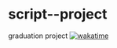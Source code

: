 # script--project
graduation project
[![wakatime](https://wakatime.com/badge/user/cc3731f3-e256-45f9-8415-90c89e47321b/project/59fc524f-2fde-438d-9b52-3c4c5d486199.svg)](https://wakatime.com/badge/user/cc3731f3-e256-45f9-8415-90c89e47321b/project/59fc524f-2fde-438d-9b52-3c4c5d486199)
